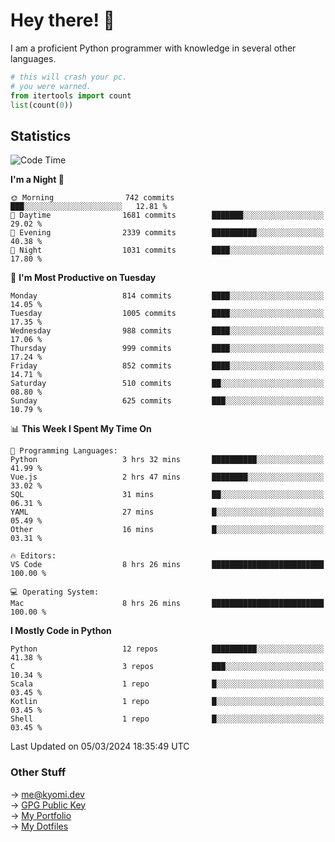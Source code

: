 # Hey there! 👋

I am a proficient Python programmer with knowledge in several other languages.

```py
# this will crash your pc.
# you were warned.
from itertools import count
list(count(0))
```

## Statistics
<!--START_SECTION:waka-->
![Code Time](http://img.shields.io/badge/Code%20Time-947%20hrs%208%20mins-blue)

**I'm a Night 🦉** 

```text
🌞 Morning                742 commits         ███░░░░░░░░░░░░░░░░░░░░░░   12.81 % 
🌆 Daytime                1681 commits        ███████░░░░░░░░░░░░░░░░░░   29.02 % 
🌃 Evening                2339 commits        ██████████░░░░░░░░░░░░░░░   40.38 % 
🌙 Night                  1031 commits        ████░░░░░░░░░░░░░░░░░░░░░   17.80 % 
```
📅 **I'm Most Productive on Tuesday** 

```text
Monday                   814 commits         ████░░░░░░░░░░░░░░░░░░░░░   14.05 % 
Tuesday                  1005 commits        ████░░░░░░░░░░░░░░░░░░░░░   17.35 % 
Wednesday                988 commits         ████░░░░░░░░░░░░░░░░░░░░░   17.06 % 
Thursday                 999 commits         ████░░░░░░░░░░░░░░░░░░░░░   17.24 % 
Friday                   852 commits         ████░░░░░░░░░░░░░░░░░░░░░   14.71 % 
Saturday                 510 commits         ██░░░░░░░░░░░░░░░░░░░░░░░   08.80 % 
Sunday                   625 commits         ███░░░░░░░░░░░░░░░░░░░░░░   10.79 % 
```


📊 **This Week I Spent My Time On** 

```text
💬 Programming Languages: 
Python                   3 hrs 32 mins       ██████████░░░░░░░░░░░░░░░   41.99 % 
Vue.js                   2 hrs 47 mins       ████████░░░░░░░░░░░░░░░░░   33.02 % 
SQL                      31 mins             ██░░░░░░░░░░░░░░░░░░░░░░░   06.31 % 
YAML                     27 mins             █░░░░░░░░░░░░░░░░░░░░░░░░   05.49 % 
Other                    16 mins             █░░░░░░░░░░░░░░░░░░░░░░░░   03.31 % 

🔥 Editors: 
VS Code                  8 hrs 26 mins       █████████████████████████   100.00 % 

💻 Operating System: 
Mac                      8 hrs 26 mins       █████████████████████████   100.00 % 
```

**I Mostly Code in Python** 

```text
Python                   12 repos            ██████████░░░░░░░░░░░░░░░   41.38 % 
C                        3 repos             ███░░░░░░░░░░░░░░░░░░░░░░   10.34 % 
Scala                    1 repo              █░░░░░░░░░░░░░░░░░░░░░░░░   03.45 % 
Kotlin                   1 repo              █░░░░░░░░░░░░░░░░░░░░░░░░   03.45 % 
Shell                    1 repo              █░░░░░░░░░░░░░░░░░░░░░░░░   03.45 % 
```




 Last Updated on 05/03/2024 18:35:49 UTC
<!--END_SECTION:waka-->

### Other Stuff

→ [me@kyomi.dev](mailto:me@kyomi.dev)\
→ [GPG Public Key](https://github.com/bitterteriyaki.gpg)\
→ [My Portfolio](https://kyomi.dev)\
→ [My Dotfiles](https://github.com/bitterteriyaki/dotfiles)
